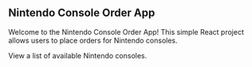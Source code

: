 <h2>Nintendo Console Order App</h2>

Welcome to the Nintendo Console Order App! This simple React project allows users to place orders for Nintendo consoles.

View a list of available Nintendo consoles.
